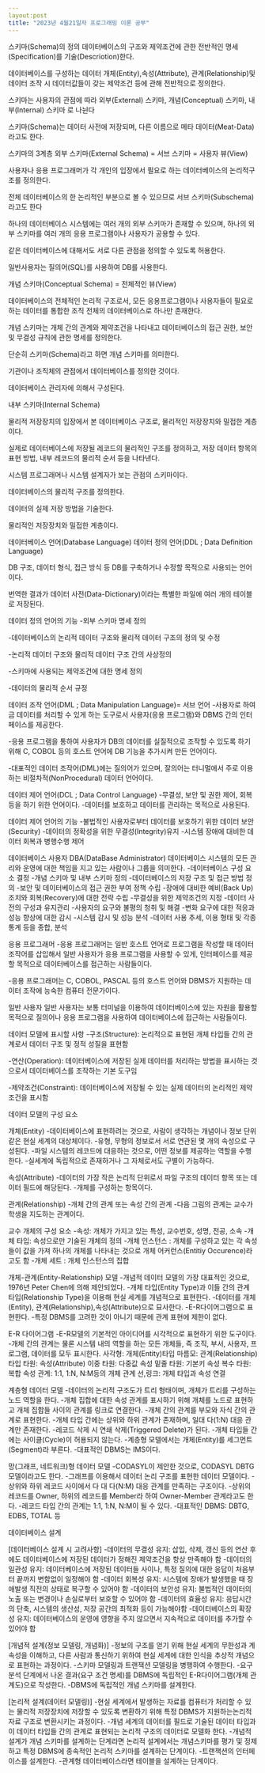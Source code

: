 ```yaml
---
layout:post
title: "2023년 4월21일자 프로그래밍 이론 공부"
---
```


스키마(Schema)의 정의
데이터베이스의 구조와 제약조건에 관한 전반적인 명세(Specification)를 기술(Descriotion)한다.

데이터베이스를 구성하는 데이터 개체(Entity),속성(Attribute),
관계(Relationship)및 데이터 조작 시 데이터값들이 갖는 제약조건 등에 관해 전반적으로 정의한다.

스키마는 사용자의 관점에 따라 외부(External) 스키마, 개념(Conceptual) 스키마,
내부(Internal) 스키마 로 나뉜다

스키마(Schema)는 데이터 사전에 저장되며, 다른 이름으로 메타 데이터(Meat-Data)라고도 한다.  

스키마의 3계층
외부 스키마(External Schema) = 서브 스키마 = 사용자 뷰(View)

사용자나 응용 프로그래머가 각 개인의 입장에서 필요로 하는 데이터베이스의 논리적구조를 정의한다.

전체 데이터베이스의 한 논리적인 부분으로 볼 수 있으므로 서브 스키마(Subschema)라고도 한다

하나의 데이터베이스 시스템에는 여러 개의 외부 스키마가 존재할 수 있으며,
하나의 외부 스키마를 여러 개의 응용 프로그램이나 사용자가 공용할 수 있다.

같은 데이터베이스에 대해서도 서로 다른 관점을 정의할 수 있도록 허용한다.

일반사용자는 질의어(SQL)를 사용하여 DB를 사용한다.

개념 스키마(Conceptual Schema) = 전체적인 뷰(View)

데이터베이스의 전체적인 논리적 구조로서, 모든 응용프로그램이나 
사용자들이 필요로 하는 데이터를 통합한 조직 전체의 데이터베이스로 하나만 존재한다.

개념 스키마는 개체 간의 관계와 제약조건을 나타내고 데이터베이스의 접근 권한,
보안 및 무결성 규칙에 관한 명세를 정의한다.

단순히 스키마(Schema)라고 하면 개념 스키마를 의미한다.

기관이나 조직체의 관점에서 데이터베이스를 정의한 것이다.

데이터베이스 관리자에 의해서 구성된다.

내부 스키마(Internal Schema)

물리적 저장장치의 입장에서 본 데이터베이스 구조로, 물리적인 저장장치와 밀접한 계층이다.

실제로 데이터베이스에 저장될 레코드의 물리적인 구조를 정의하고, 저장 데이터 항목의 표현 방법,
내부 레코드의 물리적 순서 등을 나타낸다.

시스템 프로그래머나 시스템 설계자가 보는 관점의 스키마이다.

데이터베이스의 물리적 구조를 정의한다.

데이터의 실제 저장 방법을 기술한다.

물리적인 저장장치와 밀접한 계층이다.

데이터베이스 언어(Database Language)
데이터 정의 언어(DDL ; Data Definition Language)

DB 구조, 데이터 형식, 접근 방식 등 DB를 구축하거나
수정할 목적으로 사용되는 언어이다.

번역한 결과가 데이터 사전(Data-Dictionary)이라는 
특별한 파일에 여러 개의 테이블로 저장된다.

데이터 정의 언어의 기능
-외부 스키마 명세 정의

-데이터베이스의 논리적 데이터 구조와 물리적 데이터 구조의 정의 및 수정

-논리적 데이터 구조와 물리적 데이터 구조 간의 사상정의

-스키마에 사용되는 제약조건에 대한 명세 정의

-데이터의 물리적 순서 규정

데이터 조작 언어(DML ; Data Manipulation Language)= 서브 언어
-사용자로 하여금 데이터를 처리할 수 있게 하는 도구로서
사용자(응용 프로그램)와 DBMS  간의 인터페이스를 제공한다.

-응용 프로그램을 통하여 사용자가 DB의 데이터를 실질적으로 조작할 수 있도록
하기 위해 C, COBOL 등의 호스트 언어에 DB 기능을 추가시켜 만든 언어이다.

-대표적인 데이터 조작어(DML)에는 질의어가 있으며, 
잘의어는 터니멀에서 주로 이용하는 비절차적(NonProcedural) 데이터 언어이다.

데이터 제어 언어(DCL ; Data Control Language)
-무결성, 보안 및 권한 제어, 회복 등을 하기 위한 언어이다.
-데이터를 보호하고 데이터를 관리하는 목적으로 사용된다.

데이터 제어 언어의 기능
-불법적인 사용자로부터 데이터를 보호하기 위한 데이터 보안(Security)
-데이터의 정확성을 위한 무결성(Integrity)유지
-시스템 장애에 대비한 데이터 회복과 병행수행 제어

데이터베이스 사용자 
DBA(DataBase Administrator)
데이터베이스 시스템의 모든 관리와 운영에 대한 책임을 지고 있는 사람이나 그룹을 의미한다.
-데이터베이스 구성 요소 결정
-개념 스키마 및 내부 스키마 정의
-데이터베이스의 저장 구조 및 접근 방법 정의
-보안 및 데이터베이스의  접근 권한 부여 정책 수립
-장애에 대비한 예비(Back Up) 조치와 회복(Recovery)에 대한 전략 수립
-무결성을 위한 제약조건의 지정
-데이터 사전의 구성과 유지관리
-사용자의 요구와 불평의 청취 및 해결
-변화 요구에 대한 적응과 성능 향상에 대한 감시
-시스템 감시 및 성능 분석
-데이터 사용 추세, 이용 형태 및 각종 통계 등을 종합, 분석

응용 프로그래머
-응용 프로그래머는 일반 호스트 언어로 프로그램을 작성할 때
데이터 조작어를 삽입해서 일반 사용자가 응용 프로그램을 사용할 수 있게,
인터페이스를 제공할 목적으로 데이터베이스를 접근하는 사람들이다.

-응용 프로그래머는 C, COBOL, PASCAL 등의 호스트 언어와 
DBMS가 지원하는 데이터 조작에 능숙한 컴퓨터 전문가이다.

일반 사용자
일반 사용자는 보통 터미널을 이용하여 데이터베이스에 있는 자원을 활용할 목적으로
질의어나 응용 프로그램을 사용하여 데이터베이스에 접근하는 사람들이다.

데이터 모델에 표시할 사항
-구조(Structure): 논리적으로 표현된 개체 타입들 간의 관계로서 
데이터 구조 및 정적 성질을 표현함

-연산(Operation): 데이터베이스에 저장된 실제 데이터를 처리하는 방법을 표시하는 것으로서
데이터베이스를 조작하는 기본 도구임

-제약조건(Constraint): 데이터베이스에 저장될 수 있는 실제 데이터의 논리적인 제약조건을 표시함

데이터 모델의 구성 요소

개체(Entity)
-데이터베이스에 표현하려는 것으로, 사람이 생각하는 개념이나 정보 단위 같은 
현실 세계의 대상체이다.
-유형, 무형의 정보로서 서로 연관된 몇 개의 속성으로 구성된다.
-파일 시스템의 레코드에 대응하는 것으로, 어떤 정보를 제공하는 역할을 수행한다.
-실세계에 독립적으로 존재하거나 그 자체로서도 구별이 가능하다.

속성(Attribute)
-데이터의 가장 작은 논리적 단위로서 파일 구조의 데이터 항목 또는 데이터 필드에 해당된다.
-개체를 구성하는 항목이다.

관계(Relationship)
-개체 간의 관계 또는 속성 간의 관계
-다음 그림의 관계는 교수가 학생을 지도하는 관계이다.

교수 개체의 구성 요소
-속성: 개체가 가지고 있는 특성, 교수번호, 성명, 전공, 소속
-개체 타입: 속성으로만 기술된 개체의 정의
-개체 인스턴스 : 개체를 구성하고 있는 각 속성들이 값을 가져
 하나의 개체를 나타내는 것으로 개체 어커런스(Entitiy Occurence)라고도 함
-개체 세트 : 개체 인스턴스의 집합

개체-관계(Entity-Relationship) 모델
-개념적 데이터 모델의 가장 대표적인 것으로, 1976년 Peter Chen에 의해 제안되었다.
-개체 타입(Entity Type)과 이들 간의 관계 타입(Relationship Type)을 이용해 
현실 세계를 개념적으로 표현한다.
-데이터를 개체(Entity), 관계(Relationship),속성(Attribute)으로 묘사한다.
-E-R다이어그램으로 표현한다.
-특정 DBMS를 고려한 것이 아니기 때문에 관계 표현에 제한이 없다.

 E-R 다이어그램
-E-R모델의 기본적인 아이디어를 시각적으로 표현하기 위한 도구이다.
-개체 간의 관계는 물론 시스템 내의 역할을 하는 모든 개체들, 즉 조직, 부서,
사용자, 프로그램, 데이터를 모두 표시한다.
사각형: 개체(Entity)타입
마름모: 관계(Relationship)타입
타원: 속성(Attribute)
이중 타원: 다중값 속성
밑줄 타원: 기본키 속성
복수 타원: 복합 속성
관계: 1:1, 1:N, N:M등의 개체 관계
선,링크: 개체 타입과 속성 연결

계층형 데이터 모델
-데이터의 논리적 구조도가 트리 형태이며, 개체가 트리를 구성하는 노드 역할을 한다.
-개체 집합에 대한 속성 관계를 표시하기 위해 개체를 노드로 표현하고 개체 집합들 사이의
관계를 링크로 연결한다.
-개체 간의 관계를 부모와 자식 간의 관계로 표현한다.
-개체 타입 간에는 상위와 하위 관계가 존재하며, 일대 다(1:N) 대응 관계만 존재한다.
-레코드 삭제 시 연쇄 삭제(Triggered Delete)가 된다.
-개체 타입들 간에는 사이클(Cycle)이 허용되지 않는다.
-계층형 모델에서는 개체(Entity)를 세그먼트(Segment)라 부른다.
-대표적인 DBMS는 IMS이다.

망(그래프, 네트워크)형 데이터 모델 
-CODASYL이 제안한 것으로, CODASYL DBTG 모델이라고도 한다.
-그래프를 이용해서 데이터 논리 구조를 표현한 데이터 모델이다.
-상위와 하위 레코드 사이에서 다 대 다(N:M) 대응 관계를 만족하는 구조이다.
-상위의 레코드를 Owner, 하위의 레코드를 Member라 하여 Owner-Member 관계라고도 한다.
-레코드 타입 간의 관계는 1:1, 1:N, N:M이 될 수 있다.
-대표적인 DBMS: DBTG, EDBS, TOTAL 등

데이터베이스 설계

[데이터베이스 설계 시 고려사항]
-데이터의 무결성 유지:  삽입, 삭제, 갱신 등의 연산 후에도 
데이터베이스에 저장된 데이터가 정해진 제약조건을 항상 만족해야 함
-데이터의 일관성 유지: 데이터베이스에 저장된 데이터들 사이나,
특정 질의에 대한 응답이 처음부터 끝까지 변함없이 일정해야 함
-데이터 회복성 유지: 시스템에 장애가 발생했을 때 
장애발생 직전의 상태로 복구할 수 있어야 함
-데이터의 보안성 유지: 불법적인 데이터의 노출 또는 변경이나 
손실로부터 보호할 수 있어야 함
-데이터의 효율성 유지: 응답시간의 단축, 시스템의 생산성,
저장 공간의 최적화 등이 가능해야함
-데이터베이스의 확장성 유지: 데이터베이스의 운영에 영향을 
주지 않으면서 지속적으로 데이터를 추가할 수 있어야 함

[개념적 설계(정보 모델링, 개념화)]
-정보의 구조를 얻기 위해 현실 세계의 무한성과 계속성을 이해하고,
다른 사람과 통신하기 위하여 현실 세계에 대한 인식을 추상적 개념으로 표현하는 과정이다.
-스키마 모델링과 트랜잭션 모델링을 병행하여 수행한다.
-요구 분석 단계에서 나온 결과(요구 조건 명세)를 DBMS에 
독립적인 E-R다이어그램(개체 관계도)으로 작성한다.
-DBMS에 독립적인 개념 스키마를 설계한다.

[논리적 설계(데이터 모델링)]
-현실 세계에서 발생하는 자료를 컴퓨터가 처리할 수 있는 물리적 저장장치에
저장할 수 있도록 변환하기 위해 특정 DBMS가 지원하는논리적 자료 구조로 변환시키는 과정이다.
-개념 세계의 데이터를 필드로  기술된 데이터 타입과 이 데이터 타입들 간의 관계로
표현되는 논리적 구조의 데이터로 모델화 한다.
-개념적 설계가 개념 스키마를 설계하는 단계라면 논리적 설계에서는 개념스키마를 
평가 및 정제하고 특정  DBMS에 종속적인 논리적 스키마를 설계하는 단계이다.
-트랜잭션의 인터페이스를 설계한다.
-관계형 데이터베이스라면 테이블을 설계하는 단계이다.
                                                                                                                           

